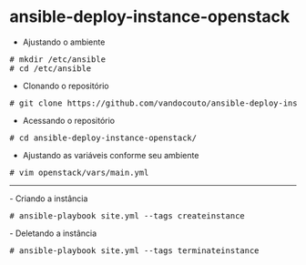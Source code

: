 # ansible-deploy-instance-openstack


- Ajustando o ambiente
<pre>
# mkdir /etc/ansible
# cd /etc/ansible
</pre>
- Clonando o repositório
<pre>
# git clone https://github.com/vandocouto/ansible-deploy-instance-openstack.git
</pre>
- Acessando o repositório
<pre>
# cd ansible-deploy-instance-openstack/
</pre>
- Ajustando as variáveis conforme seu ambiente
<pre>
# vim openstack/vars/main.yml
</pre>
<hr>
- Criando a instância 
<pre>
# ansible-playbook site.yml --tags createinstance
</pre>
- Deletando a instância
<pre>
# ansible-playbook site.yml --tags terminateinstance
</pre>
